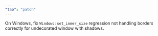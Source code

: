 ```yaml
---
"tao": "patch"
---
```


On Windows, fix `Window::set_inner_size` regression not handling borders correctly for undecorated window with shadows. 

